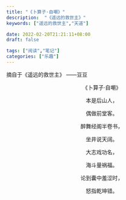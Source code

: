 ```yaml
---
title: "《卜算子·自嘲》"
description:  "《遥远的救世主》"
keywords: ["遥远的救世主","天道"]

date: 2022-02-20T21:21:11+08:00
draft: false

tags: ["阅读","笔记"]
categories: ["乐趣"]
---
```


摘自于《遥远的救世主》 ——豆豆

<!--more-->

<center>《卜算子·自嘲》</center>

<center> <p>
        本是后山人，
    </p>
    <p>
        偶做前堂客。
    </p>
    <p>
    	醉舞经阁半卷书，
    </p>
    <p>
    	坐井说天阔。
    </p>
    <p>
    	大志戏功名，
    </p>
    <p>
        海斗量祸福。
    </p>
    <p>
        论到囊中羞涩时，
    </p>
    <p>
    	怒指乾坤错。
    </p></center>

